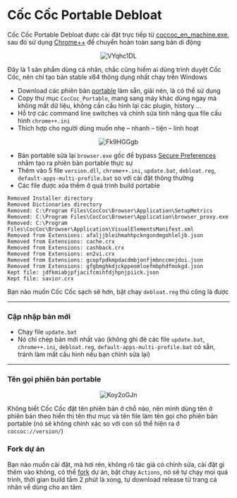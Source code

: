 # Cốc Cốc Portable Debloat 

Cốc Cốc Portable Debloat được cài đặt trực tiếp từ [coccoc_en_machine.exe](https://support.coccoc.com/desktop/tai-ve-va-cai-dat-coc-coc-offline-cho-may-tinh-windows), sau đó sử dụng [Chrome++](https://github.com/Bush2021/chrome_plus) để chuyển hoàn toàn sang bản di động

<p align="center">
<img src="https://img.bibica.net/VYqhc1DL.png" alt="VYqhc1DL">
</p>

Đây là 1 sản phẩm dùng cá nhân, chắc cũng hiếm ai dùng trình duyệt Cốc Cốc, nên chỉ tạo bản stable x64 thông dụng nhất chạy trên Windows

- Download các phiên bản [portable](https://github.com/bibicadotnet/coccoc-portable/releases) làm sẵn, giải nén, là có thể sử dụng
- Copy thư mục `CocCoc_Portable`, mang sang máy khác dùng ngay mà không mất dữ liệu, không cần cấu hình lại các plugin, history ...
- Hỗ trợ các command line switches và chỉnh sửa tính năng qua file cấu hình `chrome++.ini`
- Thích hợp cho người dùng muốn nhẹ – nhanh – tiện – linh hoạt

<p align="center">
<img src="https://img.bibica.net/Fk9HGGgb.png" alt="Fk9HGGgb">
</p>

- Bản portable sửa lại `browser.exe` gốc để bypass [Secure Preferences](https://chromium.woolyss.com/#secure-preferences) nhằm tạo ra phiên bản portable thực sự
- Thêm vào 5 file `version.dll`, `chrome++.ini`, `update.bat`, `debloat.reg`, `default-apps-multi-profile.bat` so với cài đặt thông thường
- Các file được xóa thêm ở quá trình build portable 
```
Removed Installer directory
Removed Dictionaries directory
Removed: C:\Program Files\CocCoc\Browser\Application\SetupMetrics
Removed: C:\Program Files\CocCoc\Browser\Application\browser_proxy.exe
Removed: C:\Program Files\CocCoc\Browser\Application\VisualElementsManifest.xml
Removed from Extensions: afaljjbleihmahhpckngondmgohleljb.json
Removed from Extensions: cache.crx
Removed from Extensions: cashback.crx
Removed from Extensions: en2vi.crx
Removed from Extensions: gcopfpdkmpdacdmbjonfjmbnccmnjdoi.json
Removed from Extensions: gfgbmghkdjckppeomloefmbphdfmokgd.json
Kept file: jdfkmiabjpfjacifcmihfdjhpnjpiick.json
Kept file: savior.crx
```

Bạn nào muốn Cốc Cốc sạch sẽ hơn, bật chạy `debloat.reg` thủ công là được

---

### Cập nhập bản mới

- Chạy file `update.bat`
- Nó chỉ chép bản mới nhất vào (không ghi đè các file `update.bat`, `chrome++.ini`, `debloat.reg`, `default-apps-multi-profile.bat` có sẵn, tránh làm mất cấu hình nếu bạn chỉnh sửa lại)

---

### Tên gọi phiên bản portable
<p align="center">
<img src="https://img.bibica.net/Koy2oGJn.png" alt="Koy2oGJn">
</p>

Không biết Cốc Cốc đặt tên phiên bản ở chỗ nào, nên mình dùng tên ở phiên bản theo hiển thị tên thư mục và tên file làm tên gọi cho phiên bản portable (nó sẽ không chính xác so với con số thể hiện ra ở `coccoc://version/`)

### Fork dự án

Bạn nào muốn cài đặt, mà hơi rén, không rõ tác giả có chỉnh sửa, cài đặt gì thêm vào không, có thể [fork](https://github.com/bibicadotnet/coccoc-portable/fork) dự án, bật chạy `Actions`, nó sẽ tự chạy mọi quá trình, thời gian build tầm 2 phút là xong, tự download release từ trang cá nhân về dùng cho an tâm
